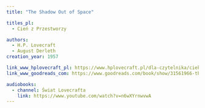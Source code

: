 ```yaml
---
title: "The Shadow Out of Space"

titles_pl:
  - Cień z Przestworzy

authors:
  - H.P. Lovecraft
  - August Derleth
creation_year: 1957

link_www_hplovecraft_pl: https://www.hplovecraft.pl/dla-czytelnika/ciekawostki/utwory-czesciowo-lovecrafta/
link_www_goodreads_com: https://www.goodreads.com/book/show/31561966-the-shadow-out-of-space

audiobooks:
  - channel: Świat Lovecrafta
    link: https://www.youtube.com/watch?v=n6wXYrnwvwA
---
```


